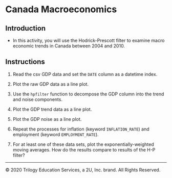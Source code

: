 # Canada Macroeconomics

## Introduction

* In this activity, you will use the Hodrick-Prescott filter to examine macro economic trends in Canada between 2004 and 2010.

## Instructions

1. Read the csv GDP data and set the `DATE` column as a datetime index.

2. Plot the raw GDP data as a line plot.

3. Use the `hpfilter` function to decompose the GDP column into the trend and noise components.

4. Plot the GDP trend data as a line plot.

5. Plot the GDP noise as a line plot.

6. Repeat the processes for inflation (keyword `INFLATION_RATE`) and employment (keyword `EMPLOYMENT_RATE`).

7. For at least one of these data sets, plot the exponentially-weighted moving averages. How do the results compare to results of the H-P filter?

---

© 2020 Trilogy Education Services, a 2U, Inc. brand. All Rights Reserved.
